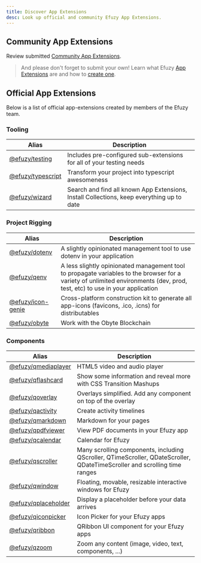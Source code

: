 ```yaml
---
title: Discover App Extensions
desc: Look up official and community Efuzy App Extensions.
---
```


<q-btn push class="q-py-xs" no-caps color="primary" icon-right="search" label="Look up extensions" type="a" href="https://www.npmjs.com/search?q=efuzy-app-extension" target="_blank" rel="noopener" />

## Community App Extensions

Review submitted [Community App Extensions](https://github.com/efuzy/efuzy-awesome/blob/master/README.md#community-app-extensions).

> And please don't forget to submit your own! Learn what Efuzy [App Extensions](/app-extensions/introduction) are and how to [create one](/app-extensions/development-guide/introduction).


## Official App Extensions
Below is a list of official app-extensions created by members of the Efuzy team.

### Tooling

| Alias | Description |
| --- | --- |
| [@efuzy/testing](https://github.com/efuzy/efuzy-testing) | Includes pre-configured sub-extensions for all of your testing needs |
| [@efuzy/typescript](https://github.com/efuzy/app-extension-typescript) | Transform your project into typescript awesomeness |
| [@efuzy/wizard](https://github.com/efuzy/app-extension-wizard) | Search and find all known App Extensions, Install Collections, keep everything up to date |

### Project Rigging

| Alias | Description |
| --- | --- |
| [@efuzy/dotenv](https://github.com/efuzy/app-extension-dotenv) | A slightly opinionated management tool to use dotenv in your application |
| [@efuzy/qenv](https://github.com/efuzy/app-extension-qenv) | A less slightly opinionated management tool to propagate variables to the browser for a variety of unlimited environments (dev, prod, test, etc) to use in your application |
| [@efuzy/icon-genie](https://github.com/efuzy/app-extension-icon-genie) | Cross-platform construction kit to generate all app-icons (favicons, .ico, .icns) for distributables |
| [@efuzy/obyte](https://github.com/efuzy/app-extension-obyte) | Work with the Obyte Blockchain |

### Components

| Alias | Description |
| --- | --- |
| [@efuzy/qmediaplayer](https://github.com/efuzy/app-extension-qmediaplayer) | HTML5 video and audio player |
| [@efuzy/qflashcard](https://github.com/efuzy/app-extension-qflashcard) | Show some information and reveal more with CSS Transition Mashups |
| [@efuzy/qoverlay](https://github.com/efuzy/app-extension-qoverlay) | Overlays simplified. Add any component on top of the overlay |
| [@efuzy/qactivity](https://github.com/efuzy/app-extension-qactivity) | Create activity timelines |
| [@efuzy/qmarkdown](https://github.com/efuzy/app-extension-qmarkdown) | Markdown for your pages |
| [@efuzy/qpdfviewer](https://github.com/efuzy/app-extension-qpdfviewer) | View PDF documents in your Efuzy app |
| [@efuzy/qcalendar](https://github.com/efuzy/efuzy-ui-qcalendar) | Calendar for Efuzy |
| [@efuzy/qscroller](https://github.com/efuzy/app-extension-qscroller) | Many scrolling components, including QScroller, QTimeScroller, QDateScroller, QDateTimeScroller and scrolling time ranges |
| [@efuzy/qwindow](https://github.com/efuzy/app-extension-qwindow) | Floating, movable, resizable interactive windows for Efuzy |
| [@efuzy/qplaceholder](https://github.com/efuzy/app-extension-qplaceholder) | Display a placeholder before your data arrives |
| [@efuzy/qiconpicker](https://github.com/efuzy/efuzy-ui-qiconpicker) | Icon Picker for your Efuzy apps |
| [@efuzy/qribbon](https://github.com/efuzy/app-extension-qribbon) | QRibbon UI component for your Efuzy apps |
| [@efuzy/qzoom](https://github.com/efuzy/app-extension-qzoom) | Zoom any content (image, video, text, components, ...) |

